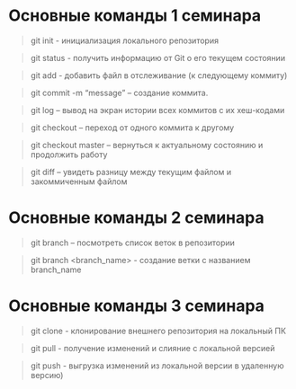 # Основные команды 1 семинара

> git init - инициализация локального репозитория 

> git status - получить информацию от Git о его текущем состоянии

> git add - добавить файл в отслеживание (к следующему коммиту)

> git commit -m “message” – создание коммита.

> git log – вывод на экран истории всех коммитов с их хеш-кодами

> git checkout – переход от одного коммита к другому

> git checkout master – вернуться к актуальному состоянию и продолжить работу

> git diff – увидеть разницу между текущим файлом и закоммиченным файлом

# Основные команды 2 семинара

> git branch – посмотреть список веток в репозитории

> git branch <branch_name> - создание ветки с названием branch_name

# Основные команды 3 семинара

> git clone <url> - клонирование внешнего репозитория на локальный ПК

> git pull - получение изменений и слияние с локальной версией

> git push - выгрузка изменений из локальной версии в удаленную версию)
